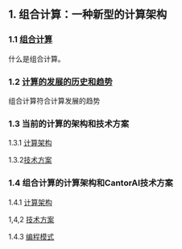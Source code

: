 ## 1. 组合计算：一种新型的计算架构

### 1.1 [组合计算](composition-computing.md) 

什么是组合计算。

### 1.2 [计算的发展的历史和趋势](computing-history-trend.md)

组合计算符合计算发展的趋势

### 1.3 当前的计算的架构和技术方案​

1.3.1 [计算架构](3-computing-architectures.md)

1.3.2[技术方案](computing-solutions.md)

### 1.4 组合计算的计算架构和CantorAI技术方案

1.4.1 [计算架构](composition-computing-architecture.md)

1,4,2 [技术方案](cantorai-solution.md)

1.4.3 [编程模式](programming-pattern.md)